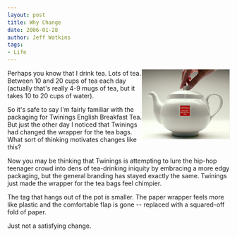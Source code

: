 ```yaml
---
layout: post
title: Why Change
date: 2006-01-28
author: Jeff Watkins
tags:
- Life
---
```


<div style="float:right" class="figure">
<img class="photo" src="/assets/2006/01/teapot.png" alt="Tea pot with Twinings English Breakfast "   >
</div>

Perhaps you know that I drink tea. Lots of tea. Between 10 and 20 cups of tea each day (actually that's really 4-9 mugs of tea, but it takes 10 to 20 cups of water).

So it's safe to say I'm fairly familiar with the packaging for Twinings English Breakfast Tea. But just the other day I noticed that Twinings had changed the wrapper for the tea bags. What sort of thinking motivates changes like this?

Now you may be thinking that Twinings is attempting to lure the hip-hop teenager crowd into dens of tea-drinking iniquity by embracing a more edgy packaging, but the general branding has stayed exactly the same. Twinings just made the wrapper for the tea bags feel chimpier.

The tag that hangs out of the pot is smaller. The paper wrapper feels more like plastic and the comfortable flap is gone -- replaced with a squared-off fold of paper.

Just not a satisfying change.
 

